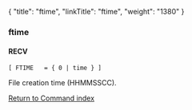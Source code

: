 {
    "title": "ftime",
    "linkTitle": "ftime",
    "weight": "1380"
}<span id="ftime"></span>

### ftime

#### RECV

`[ FTIME   = { 0 | time } ]`

File creation time (HHMMSSCC).

[Return to Command index](../../)

 
